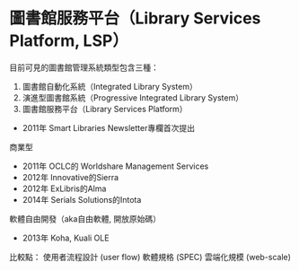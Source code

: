 # 圖書館服務平台（Library Services Platform, LSP）

目前可見的圖書館管理系統類型包含三種：
1.  圖書館自動化系統（Integrated Library System）
2.  演進型圖書館系統（Progressive Integrated Library System）
3.  圖書館服務平台（Library Services Platform）

* 2011年 Smart Libraries Newsletter專欄首次提出

商業型
* 2011年 OCLC的 Worldshare Management Services
* 2012年 Innovative的Sierra 
* 2012年 ExLibris的Alma
* 2014年 Serials Solutions的Intota 

軟體自由開發（aka自由軟體, 開放原始碼）
* 2013年 Koha, Kuali OLE

比較點：
使用者流程設計 (user flow)
軟體規格 (SPEC)
雲端化規模 (web-scale)